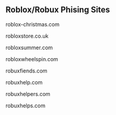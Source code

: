 ## Roblox/Robux Phising Sites

roblox-christmas.com

robloxstore.co.uk

robloxsummer.com

robloxwheelspin.com

robuxfiends.com

robuxhelp.com

robuxhelpers.com

robuxhelps.com
